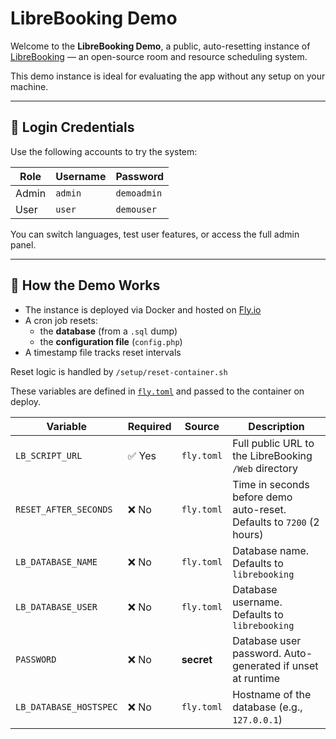 # LibreBooking Demo

Welcome to the **LibreBooking Demo**, a public, auto-resetting instance of [LibreBooking](https://github.com/LibreBooking/app) — an open-source room and resource scheduling system.

This demo instance is ideal for evaluating the app without any setup on your machine.

---

## 🔐 Login Credentials

Use the following accounts to try the system:

| Role   | Username | Password     |
|--------|----------|--------------|
| Admin  | `admin`  | `demoadmin`  |
| User   | `user`   | `demouser`   |

You can switch languages, test user features, or access the full admin panel.

---

## 🔄 How the Demo Works

- The instance is deployed via Docker and hosted on [Fly.io](https://fly.io)
- A cron job resets:
  - the **database** (from a `.sql` dump)
  - the **configuration file** (`config.php`)
- A timestamp file tracks reset intervals

Reset logic is handled by `/setup/reset-container.sh`

These variables are defined in [`fly.toml`](./fly.toml) and passed to the container on deploy.

| Variable              | Required | Source     | Description                                                          |
| --------------------- | -------- | ---------- | -------------------------------------------------------------------- |
| `LB_SCRIPT_URL`       | ✅ Yes    | `fly.toml` | Full public URL to the LibreBooking `/Web` directory                 |
| `RESET_AFTER_SECONDS` | ❌ No     | `fly.toml` | Time in seconds before demo auto-reset. Defaults to `7200` (2 hours) |
| `LB_DATABASE_NAME`          | ❌ No     | `fly.toml` | Database name. Defaults to `librebooking`                            |
| `LB_DATABASE_USER`          | ❌ No     | `fly.toml` | Database username. Defaults to `librebooking`                        |
| `PASSWORD`      | ❌ No     | **secret** | Database user password. Auto-generated if unset at runtime           |
| `LB_DATABASE_HOSTSPEC`          | ❌ No     | `fly.toml` | Hostname of the database (e.g., `127.0.0.1`)                         |
